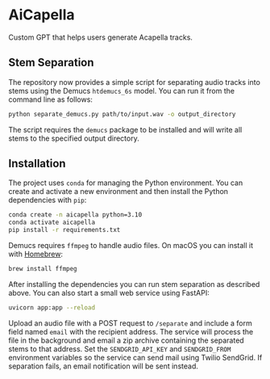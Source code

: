 # AiCapella

Custom GPT that helps users generate Acapella tracks.

## Stem Separation

The repository now provides a simple script for separating audio
tracks into stems using the Demucs `htdemucs_6s` model. You can run it
from the command line as follows:

```bash
python separate_demucs.py path/to/input.wav -o output_directory
```

The script requires the `demucs` package to be installed and will
write all stems to the specified output directory.

## Installation

The project uses `conda` for managing the Python environment. You can create
and activate a new environment and then install the Python dependencies with
`pip`:

```bash
conda create -n aicapella python=3.10
conda activate aicapella
pip install -r requirements.txt
```

Demucs requires `ffmpeg` to handle audio files. On macOS you can install it
with [Homebrew](https://brew.sh/):

```bash
brew install ffmpeg
```

After installing the dependencies you can run stem separation as described
above. You can also start a small web service using FastAPI:

```bash
uvicorn app:app --reload
```

Upload an audio file with a POST request to `/separate` and include a form field
named `email` with the recipient address. The service will process the file in
the background and email a zip archive containing the separated stems to that
address. Set the `SENDGRID_API_KEY` and `SENDGRID_FROM` environment variables so
the service can send mail using Twilio SendGrid.
If separation fails, an email notification will be sent instead.
